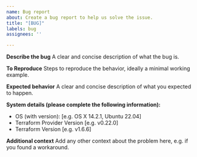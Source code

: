 ```yaml
---
name: Bug report
about: Create a bug report to help us solve the issue.
title: "[BUG]"
labels: bug
assignees: ''

---
```


**Describe the bug**
A clear and concise description of what the bug is.

**To Reproduce**
Steps to reproduce the behavior, ideally a minimal working example.

**Expected behavior**
A clear and concise description of what you expected to happen.

**System details (please complete the following information):**
- OS (with version): [e.g. OS X 14.2.1, Ubuntu 22.04]
- Terraform Provider Version [e.g. v0.22.0]
- Terraform Version [e.g. v1.6.6]

**Additional context**
Add any other context about the problem here, e.g. if you found a workaround.
```
